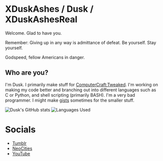 # XDuskAshes / Dusk / XDuskAshesReal

Welcome. Glad to have you.

Remember: Giving up in any way is admittance of defeat. Be yourself. Stay yourself.

Godspeed, fellow Americans in danger.

## Who are you?
I'm Dusk. I primarily make stuff for [ComputerCraft:Tweaked](https://github.com/cc-tweaked/CC-Tweaked). I'm working on making my code better and branching out into different languages such as C or Python, and shell scripting (primarily BASH). I'm a very bad programmer. I might make [gists](https://gist.github.com/XDuskAshes) sometimes for the smaller stuff.

![Dusk's GitHub stats](https://github-readme-stats.vercel.app/api?username=XDuskAshes&show_icons=true&theme=dark&include_all_commits=true) ![Languages Used](https://github-readme-stats.vercel.app/api/top-langs/?username=XDuskAshes&layout=compact&theme=dark)


# Socials
+ [Tumblr](https://xduskashes.tumblr.com/)
+ [NeoCities](https://xduskashesreal.neocities.org/)
+ [YouTube](https://youtube.com/@xduskashesreal)
